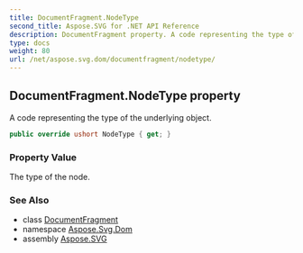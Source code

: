 ```yaml
---
title: DocumentFragment.NodeType
second_title: Aspose.SVG for .NET API Reference
description: DocumentFragment property. A code representing the type of the underlying object
type: docs
weight: 80
url: /net/aspose.svg.dom/documentfragment/nodetype/
---
```

## DocumentFragment.NodeType property

A code representing the type of the underlying object.

```csharp
public override ushort NodeType { get; }
```

### Property Value

The type of the node.

### See Also

* class [DocumentFragment](../)
* namespace [Aspose.Svg.Dom](../../../aspose.svg.dom/)
* assembly [Aspose.SVG](../../../)
